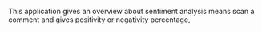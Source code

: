 This application gives an overview about sentiment analysis means scan a comment and gives positivity or negativity percentage,
